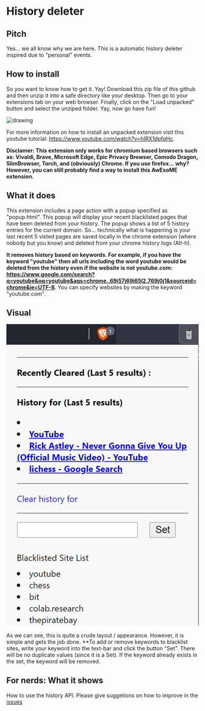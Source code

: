 # History deleter

## Pitch

Yes... we all know why we are here. This is a automatic history deleter inspired due to "personal" events. 

## How to install
So you want to know how to get it. Yay! Download this zip file of this github and then unzip it into a safe directory like your desktop. Then go to your extensions tab on your web browser. Finally, click on the "Load unpacked" button and select the unziped folder. Yay, now go have fun!

<img src="https://cdnblog.webkul.com/blog/wp-content/uploads/2019/07/15065849/4-3.png" alt="drawing" width="1000"/>

For more information on how to install an unpacked extension visit this youtube tutorial: https://www.youtube.com/watch?v=hIRX1dpfqHc.

**Disclamer: This extension only works for chromium based browsers such as: Vivaldi, Brave, Microsoft Edge, Epic Privacy Browser, Comodo Dragon, SlimBrowser, Torch, and (obviously) Chrome. If you use firefox... why? However, you can still probably find a way to install this AwEsoME extension.**

## What it does

This extension includes a page action with a popup specified as "popup.html". This popup will display your recent blacklisted pages that have been deleted from your history. The popup shows a list of 5 history entries for the current domain. So... technically what is happening is your last recent 5 visted pages are saved locally in the chrome extension (where nobody but you know) and deleted from your chrome history logs (Alt-h). 

**It removes history based on keywords. For example, if you have the keyword "youtube" then all urls including the word youtube would be deleted from the history even if the website is not youtube.com: https://www.google.com/search?q=youtube&oq=youtube&aqs=chrome..69i57j69i65l2.769j0j1&sourceid=chrome&ie=UTF-8.**
You can specify websites by making the keyword "youtube.com".

## Visual

![Fig1](figs/demo1.png)

As we can see, this is quite a crude layout / appearance. However, it is simple and gets the job done. **To add or remove keywords to blacklist sites, write your keyword into the text-bar and click the button "Set". There will be no duplicate values (since it is a Set). If the keyword already exists in the set, the keyword will be removed.

## For nerds: What it shows

How to use the history API.
Please give suggetions on how to improve in the [issues](https://github.com/collinli2022/history-deleter-chrome-extension/issues)
